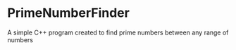 # PrimeNumberFinder
 A simple C++ program created to find prime numbers between any range of numbers
